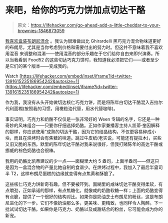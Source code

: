 # 来吧，给你的巧克力饼加点切达干酪

> 原文：<https://lifehacker.com/go-ahead-add-a-little-cheddar-to-your-brownies-1846873059>

[我喜欢盒装布朗尼混合](https://skillet.lifehacker.com/an-ode-to-boxed-mix-brownies-1828685632) 。我认为很难做出比 Ghirardelli 黑巧克力混合物味道更好的布朗尼，尤其是当你考虑到价格和需要付出的努力时。但这并不意味着我不喜欢用混音 来调整和混淆——使用混音的部分乐趣在于它们给你自由来即兴演奏。所以当我看到 Food52 的这些切达巧克力饼时，我知道我必须把它们——或者至少是它们的某个版本——变成我的。

Watch [https://lifehacker.com/embed/inset/iframe?id=twitter-1391615235186954242&autosize=1](https://lifehacker.com/embed/inset/iframe?id=twitter-1391615235186954242&autosize=1) 

作为我，我没有从头开始做切达核仁巧克力饼，而是将陈年白切达干酪混入吉拉尔代利面糊(按照我的习惯，用橄榄油代替，用水代替咖啡)。

事实证明，巧克力和奶酪不仅仅是一张非常好的 Ween 专辑的名字，它还是一种奇妙的风味组合——只要你仔细选择奶酪。正如作家兼播客主持人凯蒂·奎因解释的那样，你应该使用“成熟的切达干酪，因为它的结晶结构，不仅更容易碎成小块，而且在烘烤时会有焦糖的味道。跳过牛皮纸(老实说，可能还有提拉木)，买些又旧又脆的东西。默里的陈年切达干酪对我来说很好，但我打赌陈年的高达干酪或挪威的棕色奶酪也会很棒。

我用的奶酪比凯蒂建议的少一点——面糊里大约 5 盎司，上面半盎司——但这只是因为一盒混合物的产量比她自制的食谱少。在烘烤过程中，我加入了最后半盎司半 T2，这样布朗尼蛋糕的边缘就变得有点焦黄和酥脆了。

这些核仁巧克力饼新奇有趣，但不要被吓到。面糊里的咸味切达干酪变得柔软，有点嚼劲，正如承诺的那样，有点焦糖化，就像咸的奶酪软糖一样；上面的奶酪变得有点脆，提供了一个很好的结构对比。如果你是奶油芝士布朗尼的粉丝，这是布朗尼进化的下一步。它们不像奶油那么多，更美味、更精致，也同样令人陶醉。下一批试试切达干酪。如果你是巧克力、奶酪以及咸甜结合的粉丝，它可能会成为你的新宠。